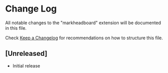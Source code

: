 # Change Log

All notable changes to the "markheadboard" extension will be documented in this file.

Check [Keep a Changelog](http://keepachangelog.com/) for recommendations on how to structure this file.

## [Unreleased]

- Initial release
